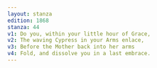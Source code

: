 ```yaml
---
layout: stanza
edition: 1868
stanza: 44
v1: Do you, within your little hour of Grace,
v2: The waving Cypress in your Arms enlace,
v3: Before the Mother back into her arms
v4: Fold, and dissolve you in a last embrace.
---
```

